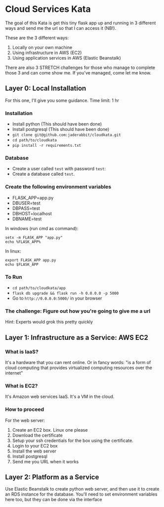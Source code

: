 # Cloud Services Kata


The goal of this Kata is get this tiny flask app up and running in 3 different ways and send me the url so that I can access it (NB!).

These are the 3 different ways: 
1. Locally on your own machine
2. Using infrastructure in AWS (EC2)
3. Using application services in AWS (Elastic Beanstalk)

There are also 3 STRETCH challenges for those who manage to complete those 3 and can come show me. If you've managed, come let me know. 

## Layer 0: Local Installation

For this one, I'll give you some guidance. 
Time limit: 1 hr

### Installation

- Install python (This should have been done)
- Install postgresql (This should have been done)
- `git clone git@github.com:jaderabbit/cloudkata.git` 
- `cd path/to/cloudkata`
- `pip install -r requirements.txt`


### Database

- Create a user called `test` with password `test`: 
- Create a database called `test`. 


### Create the following environment variables

- FLASK_APP=app.py
- DBUSER=test 
- DBPASS=test 
- DBHOST=localhost
- DBNAME=test

In windows (run cmd as command):
```
setx -m FLASK_APP "app.py"
echo %FLASK_APP%
```
In linux:
```
export FLASK_APP app.py
echo $FLASK_APP
```

### To Run 

- `cd path/to/cloudkata/app`
- `flask db upgrade && flask run -h 0.0.0.0 -p 5000`
- Go to `http://0.0.0.0:5000/` in your browser

### The challenge: Figure out how you're going to give me a url 

Hint: Experts would grok this pretty quickly



## Layer 1: Infrastructure as a Service: AWS EC2

### What is IaaS?

It's a hardware that you can rent online. Or in fancy words: "is a form of cloud computing that provides virtualized computing resources over the internet"

### What is EC2?

It's Amazon web services IaaS. It's a VM in the cloud.


### How to proceed

For the web server:

1. Create an EC2 box. Linux one please
2. Download the certificate
3. Setup your ssh credentials for the box using the certificate. 
4. Login to your EC2 box
5. Install the web server
6. Install postgresql
7. Send me you URL when it works

## Layer 2: Platform as a Service

Use Elastic Beanstalk to create python web server, and then use it to create an RDS instance for the database. You'll need to set environment variables here too, but they can be done via the interface



